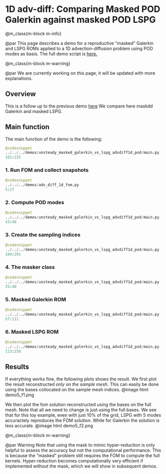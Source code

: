 
# 1D adv-diff: Comparing Masked POD Galerkin against masked POD LSPG


@m_class{m-block m-info}

@par
This page describes a demo for a reproductive "masked" Galerkin and LSPG ROMs
applied to a 1D advection-diffusion problem using POD modes as basis.
The full demo script is [here.](https://github.com/Pressio/pressio4py/blob/master/demos/unsteady_masked_galerkin_vs_lspg_advdiff1d_pod/main.py)

@m_class{m-block m-warning}

@par We are currently working on this page, it will be updated with more explanations.


## Overview
This is a follow up to the previous demo [here](./md_pages_demos_demo4.html)
We compare here maskdd Galerkin and masked LSPG.


## Main function
The main function of the demo is the following:
```py
@codesnippet
../../../demos/unsteady_masked_galerkin_vs_lspg_advdiff1d_pod/main.py
161:225
```

### 1. Run FOM and collect snapshots
```py
@codesnippet
../../../demos/adv_diff_1d_fom.py
5:17
```

### 2. Compute POD modes
```py
@codesnippet
../../../demos/unsteady_masked_galerkin_vs_lspg_advdiff1d_pod/main.py
43:46
```

### 3. Create the sampling indices
```py
@codesnippet
../../../demos/unsteady_masked_galerkin_vs_lspg_advdiff1d_pod/main.py
184:201
```

### 4. The masker class
```py
@codesnippet
../../../demos/unsteady_masked_galerkin_vs_lspg_advdiff1d_pod/main.py
25:40
```

### 5. Masked Galerkin ROM
```py
@codesnippet
../../../demos/unsteady_masked_galerkin_vs_lspg_advdiff1d_pod/main.py
57:111
```

### 6. Masked LSPG ROM
```py
@codesnippet
../../../demos/unsteady_masked_galerkin_vs_lspg_advdiff1d_pod/main.py
113:158
```

## Results
If everything works fine, the following plots shows the result.
We first plot the result reconstructed *only on the sample mesh*.
This can easily be done using the bases collocated on the sample mesh indices.
@image html demo5_f1.png

We then plot the fom solution reconstructed using the bases on the full mesh.
Note that all we need to change is just using the full bases.
We see that for this toy example, even with just 10% of the grid, LSPG
with 5 modes accuractely reproduces the FOM solution.
While for Galerkin the solution is less accurate.
@image html demo5_f2.png


@m_class{m-block m-warning}

@par Warning
Note that using the mask to mimic hyper-reduction is
only helpful to assess the accuracy but not the computational performance.
This is because the "masked" problem still requires the FOM
to compute the full kernels. Hyper-reduction becomes computationally
very efficient if implemented without the mask,
which we will show in subsequent demos.
